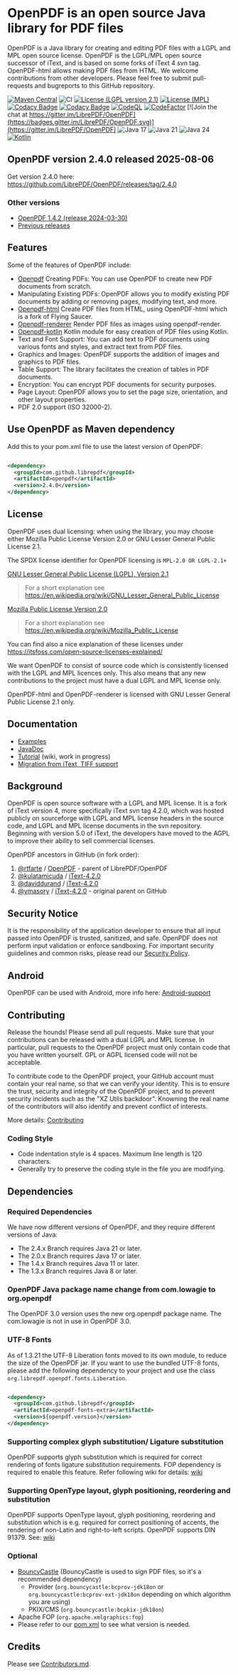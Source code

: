 # OpenPDF is an open source Java library for PDF files

OpenPDF is a Java library for creating and editing PDF files with a LGPL and MPL open source
license. OpenPDF is the LGPL/MPL open source successor of iText, and is based on some forks of iText
4 svn tag. OpenPDF-html allows making PDF files from HTML.
We welcome contributions from other developers. Please feel free to submit pull-requests
and bugreports to this GitHub repository.

[![Maven Central](https://maven-badges.herokuapp.com/maven-central/com.github.librepdf/openpdf/badge.svg)](https://maven-badges.herokuapp.com/maven-central/com.github.librepdf/openpdf)
![CI](https://github.com/LibrePDF/OpenPDF/actions/workflows/maven.yml/badge.svg)
[![License (LGPL version 2.1)](https://img.shields.io/badge/license-GNU%20LGPL%20version%202.1-blue.svg?style=flat-square)](http://opensource.org/licenses/LGPL-2.1)
[![License (MPL)](https://img.shields.io/badge/license-Mozilla%20Public%20License-yellow.svg?style=flat-square)](http://opensource.org/licenses/MPL-2.0)
[![Codacy Badge](https://app.codacy.com/project/badge/Grade/791d40a437f64c77a0a802ae597a960c)](https://app.codacy.com/gh/LibrePDF/OpenPDF/dashboard?utm_source=gh&utm_medium=referral&utm_content=&utm_campaign=Badge_grade)
[![Codacy Badge](https://app.codacy.com/project/badge/Coverage/791d40a437f64c77a0a802ae597a960c)](https://app.codacy.com/gh/LibrePDF/OpenPDF/dashboard?utm_source=gh&utm_medium=referral&utm_content=&utm_campaign=Badge_coverage)
[![CodeQL](https://github.com/LibrePDF/OpenPDF/actions/workflows/codeql.yml/badge.svg)](https://github.com/LibrePDF/OpenPDF/actions/workflows/codeql.yml)
[![CodeFactor](https://www.codefactor.io/repository/github/librepdf/openpdf/badge)](https://www.codefactor.io/repository/github/librepdf/openpdf)
[![Join the chat at https://gitter.im/LibrePDF/OpenPDF](https://badges.gitter.im/LibrePDF/OpenPDF.svg)](https://gitter.im/LibrePDF/OpenPDF)
![Java 17](https://img.shields.io/badge/Java-17-blue?logo=java&logoColor=white)
![Java 21](https://img.shields.io/badge/Java-21-blue?logo=java&logoColor=white)
![Java 24](https://img.shields.io/badge/Java-24-blue?logo=java&logoColor=yellow)
[![Kotlin](https://img.shields.io/badge/Kotlin-Supported-ADD8E6?logo=kotlin&logoColor=white)](https://github.com/LibrePDF/OpenPDF/tree/master/openpdf-kotlin)

## OpenPDF version 2.4.0 released 2025-08-06

Get version 2.4.0 here: https://github.com/LibrePDF/OpenPDF/releases/tag/2.4.0

### Other versions

- [OpenPDF 1.4.2 (release 2024-03-30)](https://github.com/LibrePDF/OpenPDF/releases/tag/1.4.2)
- [Previous releases](https://github.com/LibrePDF/OpenPDF/releases)

## Features

Some of the features of OpenPDF include:

* [Openpdf](openpdf-core) Creating PDFs: You can use OpenPDF to create new PDF documents from scratch.
* Manipulating Existing PDFs: OpenPDF allows you to modify existing PDF documents by adding or removing pages, modifying
  text, and more.
* [Openpdf-html](openpdf-html) Create PDF files from HTML, using OpenPDF-html which is a fork of Flying Saucer.
* [Openpdf-renderer](openpdf-renderer) Render PDF files as images using openpdf-render.
* [Openpdf-kotlin](openpdf-kotlin) Kotlin module for easy creation of PDF files using Kotlin.
* Text and Font Support: You can add text to PDF documents using various fonts and styles, and extract text from PDF
  files.
* Graphics and Images: OpenPDF supports the addition of images and graphics to PDF files.
* Table Support: The library facilitates the creation of tables in PDF documents.
* Encryption: You can encrypt PDF documents for security purposes.
* Page Layout: OpenPDF allows you to set the page size, orientation, and other layout properties.
* PDF 2.0 support (ISO 32000-2).

## Use OpenPDF as Maven dependency

Add this to your pom.xml file to use the latest version of OpenPDF:

```xml

<dependency>
  <groupId>com.github.librepdf</groupId>
  <artifactId>openpdf</artifactId>
  <version>2.4.0</version>
</dependency>
```

## License

OpenPDF uses dual licensing: when using the library, you may choose either Mozilla Public License Version 2.0
or GNU Lesser General Public License 2.1.

The SPDX license identifier for OpenPDF licensing is `MPL-2.0 OR LGPL-2.1+`

[GNU Lesser General Public License (LGPL), Version 2.1](https://www.gnu.org/licenses/old-licenses/lgpl-2.1)

> For a short explanation see https://en.wikipedia.org/wiki/GNU_Lesser_General_Public_License

[Mozilla Public License Version 2.0](http://www.mozilla.org/MPL/2.0/)

> For a short explanation see https://en.wikipedia.org/wiki/Mozilla_Public_License

You can find also a nice explanation of these licenses under https://itsfoss.com/open-source-licenses-explained/

We want OpenPDF to consist of source code which is consistently licensed with the LGPL and MPL
licences only. This also means that any new contributions to the project must have a dual LGPL and
MPL license only.

OpenPDF-html and OpenPDF-renderer is licensed with GNU Lesser General Public License 2.1 only.

## Documentation

- [Examples](pdf-toolbox/src/test/java/com/lowagie/examples)
- [JavaDoc](https://javadoc.io/doc/com.github.librepdf/openpdf/latest/index.html)
- [Tutorial](https://github.com/LibrePDF/OpenPDF/wiki/Tutorial) (wiki, work in progress)
- [Migration from iText, TIFF support](https://github.com/LibrePDF/OpenPDF/wiki/Migrating-from-iText-2-and-4)

## Background

OpenPDF is open source software with a LGPL and MPL license. It is a fork of iText version 4, more
specifically iText svn tag 4.2.0, which was hosted publicly on sourceforge with LGPL and MPL license
headers in the source code, and LGPL and MPL license documents in the svn repository. Beginning with
version 5.0 of iText, the developers have moved to the AGPL to improve their ability to sell
commercial licenses.

OpenPDF ancestors in GitHub (in fork order):

1. [@rtfarte](https://github.com/rtfarte) / [OpenPDF](https://github.com/rtfarte/OpenPDF) - parent
   of LibrePDF/OpenPDF
2. [@kulatamicuda](https://github.com/kulatamicuda)
   / [iText-4.2.0](https://github.com/kulatamicuda/iText-4.2.0)
3. [@daviddurand](https://github.com/daviddurand)
   / [iText-4.2.0](https://github.com/daviddurand/iText-4.2.0)
4. [@ymasory](https://github.com/ymasory) / [iText-4.2.0](https://github.com/ymasory/iText-4.2.0) -
   original parent on GitHub

## Security Notice

It is the responsibility of the application developer to ensure that all input passed into OpenPDF is trusted,
sanitized, and safe.
OpenPDF does not perform input validation or enforce sandboxing. For important security guidelines and common risks,
please read our [Security Policy](Security.md).

## Android

OpenPDF can be used with Android, more info
here: [Android-support](https://github.com/LibrePDF/OpenPDF/wiki/Android-support)

## Contributing

Release the hounds!  Please send all pull requests. Make sure that your contributions can be
released with a dual LGPL and MPL license. In particular, pull requests to the OpenPDF project must
only contain code that you have written yourself. GPL or AGPL licensed code will not be acceptable.

To contribute code to the OpenPDF project, your GitHub account must contain your real name, so that
we can verify your identity. This is to ensure the trust, security and integrity of the OpenPDF
project, and to prevent security incidents such as the "XZ Utils backdoor". Knowning the real name
of the contributors will also identify and prevent conflict of interests.

More details: [Contributing](CONTRIBUTING.md)

### Coding Style

- Code indentation style is 4 spaces. Maximum line length is 120 characters.
- Generally try to preserve the coding style in the file you are modifying.

## Dependencies

### Required Dependencies

We have now different versions of OpenPDF, and they require different versions of Java:

- The 2.4.x Branch requires Java 21 or later.
- The 2.0.x Branch requires Java 17 or later.
- The 1.4.x Branch requires Java 11 or later.
- The 1.3.x Branch requires Java 8 or later.


### OpenPDF Java package name change from com.lowagie to org.openpdf

The OpenPDF 3.0 version uses the new org.openpdf package name. The com.lowagie is not in use in OpenPDF 3.0.


### UTF-8 Fonts

As of 1.3.21 the UTF-8 Liberation fonts moved to its own module, to reduce the size of the OpenPDF
jar. If you want to use the bundled UTF-8 fonts, please add the following dependency to your project
and use the class `org.librepdf.openpdf.fonts.Liberation`.

```xml

<dependency>
  <groupId>com.github.librepdf</groupId>
  <artifactId>openpdf-fonts-extra</artifactId>
  <version>${openpdf.version}</version>
</dependency>
```

### Supporting complex glyph substitution/ Ligature substitution

OpenPDF supports glyph substitution which is required for correct rendering of fonts ligature substitution requirements.
FOP dependency is required to enable this feature. Refer following wiki for
details: [wiki](https://github.com/LibrePDF/OpenPDF/wiki/Multi-byte-character-language-support-with-TTF-fonts)

### Supporting OpenType layout, glyph positioning, reordering and substitution

OpenPDF supports OpenType layout, glyph positioning, reordering and substitution which is e.g. required for correct
positioning of accents, the rendering of non-Latin and right-to-left scripts. OpenPDF supports DIN 91379.
See: [wiki](https://github.com/LibrePDF/OpenPDF/wiki/Accents,-DIN-91379,-non-Latin-scripts)

### Optional

- [BouncyCastle](https://www.bouncycastle.org/) (BouncyCastle is used to sign PDF files, so it's a recommended
  dependency)
  - Provider (`org.bouncycastle:bcprov-jdk18on` or `org.bouncycastle:bcprov-ext-jdk18on` depending
    on which algorithm you are using)
  - PKIX/CMS (`org.bouncycastle:bcpkix-jdk18on`)
- Apache FOP (`org.apache.xmlgraphics:fop`)
- Please refer to our [pom.xml](pom.xml) to see what version is needed.

## Credits

Please see [Contributors.md](Contributors.md).
